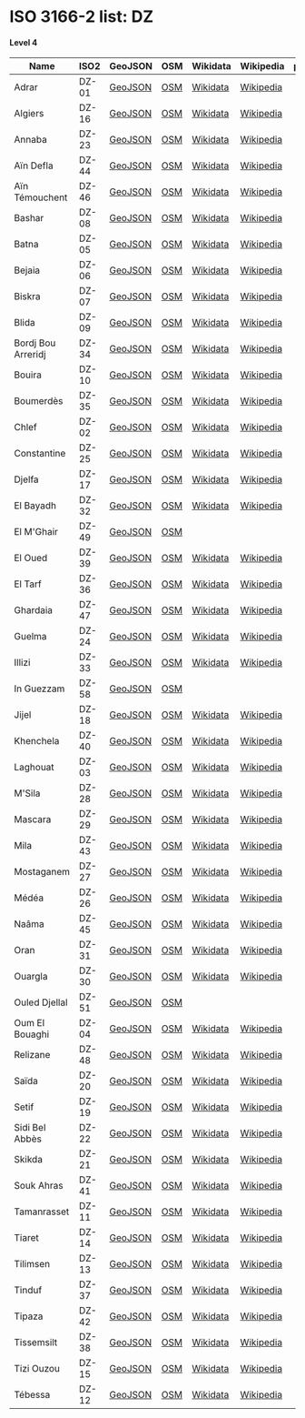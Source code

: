 # ISO 3166-2 list: DZ


#### Level 4
Name | ISO2 | GeoJSON | OSM | Wikidata | Wikipedia | population 
--- | --- | --- | --- | --- | --- | --: 
Adrar | DZ-01 | [GeoJSON](../../export/geojson/q8/iso2/DZ/DZ-01.geojson) | [OSM](https://www.openstreetmap.org/relation/1258650) | [Wikidata](https://www.wikidata.org/wiki/Q188166) | [Wikipedia](http://en.wikipedia.org/wiki/ar%3A%D9%88%D9%84%D8%A7%D9%8A%D8%A9%20%D8%A3%D8%AF%D8%B1%D8%A7%D8%B1) | 399,714
Algiers | DZ-16 | [GeoJSON](../../export/geojson/q8/iso2/DZ/DZ-16.geojson) | [OSM](https://www.openstreetmap.org/relation/157062) | [Wikidata](https://www.wikidata.org/wiki/Q141026) | [Wikipedia](http://en.wikipedia.org/wiki/ar%3A%D9%88%D9%84%D8%A7%D9%8A%D8%A9%20%D8%A7%D9%84%D8%AC%D8%B2%D8%A7%D8%A6%D8%B1) | 2,988,145
Annaba | DZ-23 | [GeoJSON](../../export/geojson/q8/iso2/DZ/DZ-23.geojson) | [OSM](https://www.openstreetmap.org/relation/1455599) | [Wikidata](https://www.wikidata.org/wiki/Q213944) | [Wikipedia](http://en.wikipedia.org/wiki/ar%3A%D9%88%D9%84%D8%A7%D9%8A%D8%A9%20%D8%B9%D9%86%D8%A7%D8%A8%D8%A9) | 609,499
Aïn Defla | DZ-44 | [GeoJSON](../../export/geojson/q8/iso2/DZ/DZ-44.geojson) | [OSM](https://www.openstreetmap.org/relation/1283678) | [Wikidata](https://www.wikidata.org/wiki/Q168953) | [Wikipedia](http://en.wikipedia.org/wiki/fr%3AWilaya%20de%20A%C3%AFn%20Defla) | 722,300
Aïn Témouchent | DZ-46 | [GeoJSON](../../export/geojson/q8/iso2/DZ/DZ-46.geojson) | [OSM](https://www.openstreetmap.org/relation/1259188) | [Wikidata](https://www.wikidata.org/wiki/Q233670) | [Wikipedia](http://en.wikipedia.org/wiki/ar%3A%D9%88%D9%84%D8%A7%D9%8A%D8%A9%20%D8%B9%D9%8A%D9%86%20%D8%AA%D9%85%D9%88%D8%B4%D9%86%D8%AA) | 
Bashar | DZ-08 | [GeoJSON](../../export/geojson/q8/iso2/DZ/DZ-08.geojson) | [OSM](https://www.openstreetmap.org/relation/1258647) | [Wikidata](https://www.wikidata.org/wiki/Q215467) | [Wikipedia](http://en.wikipedia.org/wiki/ar%3A%D9%88%D9%84%D8%A7%D9%8A%D8%A9%20%D8%A8%D8%B4%D8%A7%D8%B1) | 270,061
Batna | DZ-05 | [GeoJSON](../../export/geojson/q8/iso2/DZ/DZ-05.geojson) | [OSM](https://www.openstreetmap.org/relation/1278748) | [Wikidata](https://www.wikidata.org/wiki/Q215452) | [Wikipedia](http://en.wikipedia.org/wiki/ar%3A%D9%88%D9%84%D8%A7%D9%8A%D8%A9%20%D8%A8%D8%A7%D8%AA%D9%86%D8%A9) | 1,119,791
Bejaia | DZ-06 | [GeoJSON](../../export/geojson/q8/iso2/DZ/DZ-06.geojson) | [OSM](https://www.openstreetmap.org/relation/1278765) | [Wikidata](https://www.wikidata.org/wiki/Q233665) | [Wikipedia](http://en.wikipedia.org/wiki/ar%3A%D9%88%D9%84%D8%A7%D9%8A%D8%A9%20%D8%A8%D8%AC%D8%A7%D9%8A%D8%A9) | 912,577
Biskra | DZ-07 | [GeoJSON](../../export/geojson/q8/iso2/DZ/DZ-07.geojson) | [OSM](https://www.openstreetmap.org/relation/1280072) | [Wikidata](https://www.wikidata.org/wiki/Q458402) | [Wikipedia](http://en.wikipedia.org/wiki/fr%3AWilaya%20de%20Biskra) | 721,356
Blida | DZ-09 | [GeoJSON](../../export/geojson/q8/iso2/DZ/DZ-09.geojson) | [OSM](https://www.openstreetmap.org/relation/1283683) | [Wikidata](https://www.wikidata.org/wiki/Q233637) | [Wikipedia](http://en.wikipedia.org/wiki/fr%3AWilaya%20de%20Blida) | 1,002,937
Bordj Bou Arreridj | DZ-34 | [GeoJSON](../../export/geojson/q8/iso2/DZ/DZ-34.geojson) | [OSM](https://www.openstreetmap.org/relation/1278766) | [Wikidata](https://www.wikidata.org/wiki/Q266411) | [Wikipedia](http://en.wikipedia.org/wiki/fr%3AWilaya%20de%20Bordj%20Bou%20Arreridj%E2%80%8E) | 628,451
Bouira | DZ-10 | [GeoJSON](../../export/geojson/q8/iso2/DZ/DZ-10.geojson) | [OSM](https://www.openstreetmap.org/relation/1283093) | [Wikidata](https://www.wikidata.org/wiki/Q233655) | [Wikipedia](http://en.wikipedia.org/wiki/fr%3AWilaya%20de%20Bouira) | 695,583
Boumerdès | DZ-35 | [GeoJSON](../../export/geojson/q8/iso2/DZ/DZ-35.geojson) | [OSM](https://www.openstreetmap.org/relation/1283608) | [Wikidata](https://www.wikidata.org/wiki/Q236752) | [Wikipedia](http://en.wikipedia.org/wiki/fr%3AWilaya%20de%20Boumerd%C3%A8s) | 802,083
Chlef | DZ-02 | [GeoJSON](../../export/geojson/q8/iso2/DZ/DZ-02.geojson) | [OSM](https://www.openstreetmap.org/relation/1283740) | [Wikidata](https://www.wikidata.org/wiki/Q231752) | [Wikipedia](http://en.wikipedia.org/wiki/ar%3A%D9%88%D9%84%D8%A7%D9%8A%D8%A9%20%D8%A7%D9%84%D8%B4%D9%84%D9%81) | 1,002,088
Constantine | DZ-25 | [GeoJSON](../../export/geojson/q8/iso2/DZ/DZ-25.geojson) | [OSM](https://www.openstreetmap.org/relation/1273368) | [Wikidata](https://www.wikidata.org/wiki/Q232043) | [Wikipedia](http://en.wikipedia.org/wiki/ar%3A%D9%88%D9%84%D8%A7%D9%8A%D8%A9%20%D9%82%D8%B3%D9%86%D8%B7%D9%8A%D9%86%D8%A9) | 938,475
Djelfa | DZ-17 | [GeoJSON](../../export/geojson/q8/iso2/DZ/DZ-17.geojson) | [OSM](https://www.openstreetmap.org/relation/1280073) | [Wikidata](https://www.wikidata.org/wiki/Q233233) | [Wikipedia](http://en.wikipedia.org/wiki/ar%3A%D9%88%D9%84%D8%A7%D9%8A%D8%A9%20%D8%A7%D9%84%D8%AC%D9%84%D9%81%D8%A9) | 1,092,184
El Bayadh | DZ-32 | [GeoJSON](../../export/geojson/q8/iso2/DZ/DZ-32.geojson) | [OSM](https://www.openstreetmap.org/relation/1258649) | [Wikidata](https://www.wikidata.org/wiki/Q235703) | [Wikipedia](http://en.wikipedia.org/wiki/ar%3A%D9%88%D9%84%D8%A7%D9%8A%D8%A9%20%D8%A7%D9%84%D8%A8%D9%8A%D8%B6) | 228,624
El M'Ghair | DZ-49 | [GeoJSON](../../export/geojson/q8/iso2/DZ/DZ-49.geojson) | [OSM](https://www.openstreetmap.org/relation/6825874) |  |  | 
El Oued | DZ-39 | [GeoJSON](../../export/geojson/q8/iso2/DZ/DZ-39.geojson) | [OSM](https://www.openstreetmap.org/relation/1280071) | [Wikidata](https://www.wikidata.org/wiki/Q233651) | [Wikipedia](http://en.wikipedia.org/wiki/ar%3A%D9%88%D9%84%D8%A7%D9%8A%D8%A9%20%D8%A7%D9%84%D9%88%D8%A7%D8%AF%D9%8A) | 647,548
El Tarf | DZ-36 | [GeoJSON](../../export/geojson/q8/iso2/DZ/DZ-36.geojson) | [OSM](https://www.openstreetmap.org/relation/1455600) | [Wikidata](https://www.wikidata.org/wiki/Q236788) | [Wikipedia](http://en.wikipedia.org/wiki/ar%3A%D9%88%D9%84%D8%A7%D9%8A%D8%A9%20%D8%A7%D9%84%D8%B7%D8%A7%D8%B1%D9%81) | 408,414
Ghardaia | DZ-47 | [GeoJSON](../../export/geojson/q8/iso2/DZ/DZ-47.geojson) | [OSM](https://www.openstreetmap.org/relation/1279666) | [Wikidata](https://www.wikidata.org/wiki/Q17601) | [Wikipedia](http://en.wikipedia.org/wiki/ar%3A%D9%88%D9%84%D8%A7%D9%8A%D8%A9%20%D8%BA%D8%B1%D8%AF%D8%A7%D9%8A%D8%A9) | 
Guelma | DZ-24 | [GeoJSON](../../export/geojson/q8/iso2/DZ/DZ-24.geojson) | [OSM](https://www.openstreetmap.org/relation/1273369) | [Wikidata](https://www.wikidata.org/wiki/Q235727) | [Wikipedia](http://en.wikipedia.org/wiki/ar%3A%D9%88%D9%84%D8%A7%D9%8A%D8%A9%20%D9%82%D8%A7%D9%84%D9%85%D8%A9) | 482,430
Illizi | DZ-33 | [GeoJSON](../../export/geojson/q8/iso2/DZ/DZ-33.geojson) | [OSM](https://www.openstreetmap.org/relation/1279816) | [Wikidata](https://www.wikidata.org/wiki/Q233659) | [Wikipedia](http://en.wikipedia.org/wiki/ar%3A%D9%88%D9%84%D8%A7%D9%8A%D8%A9%20%D8%A5%D9%84%D9%8A%D8%B2%D9%8A) | 52,333
In Guezzam | DZ-58 | [GeoJSON](../../export/geojson/q8/iso2/DZ/DZ-58.geojson) | [OSM](https://www.openstreetmap.org/relation/6825881) |  |  | 
Jijel | DZ-18 | [GeoJSON](../../export/geojson/q8/iso2/DZ/DZ-18.geojson) | [OSM](https://www.openstreetmap.org/relation/1278746) | [Wikidata](https://www.wikidata.org/wiki/Q235718) | [Wikipedia](http://en.wikipedia.org/wiki/ar%3A%D9%88%D9%84%D8%A7%D9%8A%D8%A9%20%D8%AC%D9%8A%D8%AC%D9%84) | 636,948
Khenchela | DZ-40 | [GeoJSON](../../export/geojson/q8/iso2/DZ/DZ-40.geojson) | [OSM](https://www.openstreetmap.org/relation/1280466) | [Wikidata](https://www.wikidata.org/wiki/Q213950) | [Wikipedia](http://en.wikipedia.org/wiki/fr%3AWilaya%20de%20Khenchela) | 
Laghouat | DZ-03 | [GeoJSON](../../export/geojson/q8/iso2/DZ/DZ-03.geojson) | [OSM](https://www.openstreetmap.org/relation/1280081) | [Wikidata](https://www.wikidata.org/wiki/Q231748) | [Wikipedia](http://en.wikipedia.org/wiki/ar%3A%D9%88%D9%84%D8%A7%D9%8A%D8%A9%20%D8%A7%D9%84%D8%A3%D8%BA%D9%88%D8%A7%D8%B7) | 455,602
M'Sila | DZ-28 | [GeoJSON](../../export/geojson/q8/iso2/DZ/DZ-28.geojson) | [OSM](https://www.openstreetmap.org/relation/1278767) | [Wikidata](https://www.wikidata.org/wiki/Q240870) | [Wikipedia](http://en.wikipedia.org/wiki/ar%3A%D9%88%D9%84%D8%A7%D9%8A%D8%A9%20%D8%A7%D9%84%D9%85%D8%B3%D9%8A%D9%84%D8%A9) | 990,591
Mascara | DZ-29 | [GeoJSON](../../export/geojson/q8/iso2/DZ/DZ-29.geojson) | [OSM](https://www.openstreetmap.org/relation/1259190) | [Wikidata](https://www.wikidata.org/wiki/Q236776) | [Wikipedia](http://en.wikipedia.org/wiki/ar%3A%D9%88%D9%84%D8%A7%D9%8A%D8%A9%20%D9%85%D8%B9%D8%B3%D9%83%D8%B1) | 784,073
Mila | DZ-43 | [GeoJSON](../../export/geojson/q8/iso2/DZ/DZ-43.geojson) | [OSM](https://www.openstreetmap.org/relation/1273544) | [Wikidata](https://www.wikidata.org/wiki/Q235723) | [Wikipedia](http://en.wikipedia.org/wiki/fr%3AWilaya%20de%20Mila) | 
Mostaganem | DZ-27 | [GeoJSON](../../export/geojson/q8/iso2/DZ/DZ-27.geojson) | [OSM](https://www.openstreetmap.org/relation/1259191) | [Wikidata](https://www.wikidata.org/wiki/Q221445) | [Wikipedia](http://en.wikipedia.org/wiki/ar%3A%D9%88%D9%84%D8%A7%D9%8A%D8%A9%20%D9%85%D8%B3%D8%AA%D8%BA%D8%A7%D9%86%D9%85) | 737,118
Médéa | DZ-26 | [GeoJSON](../../export/geojson/q8/iso2/DZ/DZ-26.geojson) | [OSM](https://www.openstreetmap.org/relation/1282111) | [Wikidata](https://www.wikidata.org/wiki/Q235810) | [Wikipedia](http://en.wikipedia.org/wiki/fr%3AWilaya%20de%20M%C3%A9d%C3%A9a) | 819,932
Naâma | DZ-45 | [GeoJSON](../../export/geojson/q8/iso2/DZ/DZ-45.geojson) | [OSM](https://www.openstreetmap.org/relation/1258648) | [Wikidata](https://www.wikidata.org/wiki/Q233675) | [Wikipedia](http://en.wikipedia.org/wiki/ar%3A%D9%88%D9%84%D8%A7%D9%8A%D8%A9%20%D8%A7%D9%84%D9%86%D8%B9%D8%A7%D9%85%D8%A9) | 
Oran | DZ-31 | [GeoJSON](../../export/geojson/q8/iso2/DZ/DZ-31.geojson) | [OSM](https://www.openstreetmap.org/relation/1259187) | [Wikidata](https://www.wikidata.org/wiki/Q231331) | [Wikipedia](http://en.wikipedia.org/wiki/ar%3A%D9%88%D9%84%D8%A7%D9%8A%D8%A9%20%D9%88%D9%87%D8%B1%D8%A7%D9%86) | 1,454,078
Ouargla | DZ-30 | [GeoJSON](../../export/geojson/q8/iso2/DZ/DZ-30.geojson) | [OSM](https://www.openstreetmap.org/relation/1279811) | [Wikidata](https://www.wikidata.org/wiki/Q235709) | [Wikipedia](http://en.wikipedia.org/wiki/ar%3A%D9%88%D9%84%D8%A7%D9%8A%D8%A9%20%D9%88%D8%B1%D9%82%D9%84%D8%A9) | 558,558
Ouled Djellal | DZ-51 | [GeoJSON](../../export/geojson/q8/iso2/DZ/DZ-51.geojson) | [OSM](https://www.openstreetmap.org/relation/10489092) |  |  | 
Oum El Bouaghi | DZ-04 | [GeoJSON](../../export/geojson/q8/iso2/DZ/DZ-04.geojson) | [OSM](https://www.openstreetmap.org/relation/1278749) | [Wikidata](https://www.wikidata.org/wiki/Q235705) | [Wikipedia](http://en.wikipedia.org/wiki/fr%3AWilaya%20d%27Oum%20El%20Bouaghi) | 621,612
Relizane | DZ-48 | [GeoJSON](../../export/geojson/q8/iso2/DZ/DZ-48.geojson) | [OSM](https://www.openstreetmap.org/relation/1282091) | [Wikidata](https://www.wikidata.org/wiki/Q236758) | [Wikipedia](http://en.wikipedia.org/wiki/ar%3A%D9%88%D9%84%D8%A7%D9%8A%D8%A9%20%D8%BA%D9%84%D9%8A%D8%B2%D8%A7%D9%86) | 
Saïda | DZ-20 | [GeoJSON](../../export/geojson/q8/iso2/DZ/DZ-20.geojson) | [OSM](https://www.openstreetmap.org/relation/1281260) | [Wikidata](https://www.wikidata.org/wiki/Q233640) | [Wikipedia](http://en.wikipedia.org/wiki/ar%3A%D9%88%D9%84%D8%A7%D9%8A%D8%A9%20%D8%B3%D8%B9%D9%8A%D8%AF%D8%A9) | 330,641
Setif | DZ-19 | [GeoJSON](../../export/geojson/q8/iso2/DZ/DZ-19.geojson) | [OSM](https://www.openstreetmap.org/relation/1278747) | [Wikidata](https://www.wikidata.org/wiki/Q237164) | [Wikipedia](http://en.wikipedia.org/wiki/fr%3AWilaya%20de%20S%C3%A9tif) | 1,489,979
Sidi Bel Abbès | DZ-22 | [GeoJSON](../../export/geojson/q8/iso2/DZ/DZ-22.geojson) | [OSM](https://www.openstreetmap.org/relation/1259189) | [Wikidata](https://www.wikidata.org/wiki/Q235714) | [Wikipedia](http://en.wikipedia.org/wiki/ar%3A%D9%88%D9%84%D8%A7%D9%8A%D8%A9%20%D8%B3%D9%8A%D8%AF%D9%8A%20%D8%A8%D9%84%D8%B9%D8%A8%D8%A7%D8%B3) | 604,744
Skikda | DZ-21 | [GeoJSON](../../export/geojson/q8/iso2/DZ/DZ-21.geojson) | [OSM](https://www.openstreetmap.org/relation/1273552) | [Wikidata](https://www.wikidata.org/wiki/Q234227) | [Wikipedia](http://en.wikipedia.org/wiki/ar%3A%D9%88%D9%84%D8%A7%D9%8A%D8%A9%20%D8%B3%D9%83%D9%8A%D9%83%D8%AF%D8%A9) | 898,680
Souk Ahras | DZ-41 | [GeoJSON](../../export/geojson/q8/iso2/DZ/DZ-41.geojson) | [OSM](https://www.openstreetmap.org/relation/1283457) | [Wikidata](https://www.wikidata.org/wiki/Q236772) | [Wikipedia](http://en.wikipedia.org/wiki/fr%3AWilaya%20de%20Souk%20Ahras) | 
Tamanrasset | DZ-11 | [GeoJSON](../../export/geojson/q8/iso2/DZ/DZ-11.geojson) | [OSM](https://www.openstreetmap.org/relation/1279667) | [Wikidata](https://www.wikidata.org/wiki/Q229467) | [Wikipedia](http://en.wikipedia.org/wiki/ar%3A%D9%88%D9%84%D8%A7%D9%8A%D8%A9%20%D8%AA%D9%85%D9%86%D8%B1%D8%A7%D8%B3%D8%AA) | 176,637
Tiaret | DZ-14 | [GeoJSON](../../export/geojson/q8/iso2/DZ/DZ-14.geojson) | [OSM](https://www.openstreetmap.org/relation/1281404) | [Wikidata](https://www.wikidata.org/wiki/Q233258) | [Wikipedia](http://en.wikipedia.org/wiki/ar%3A%D9%88%D9%84%D8%A7%D9%8A%D8%A9%20%D8%AA%D9%8A%D8%A7%D8%B1%D8%AA) | 846,823
Tilimsen | DZ-13 | [GeoJSON](../../export/geojson/q8/iso2/DZ/DZ-13.geojson) | [OSM](https://www.openstreetmap.org/relation/1280702) | [Wikidata](https://www.wikidata.org/wiki/Q233632) | [Wikipedia](http://en.wikipedia.org/wiki/ar%3A%D9%88%D9%84%D8%A7%D9%8A%D8%A9%20%D8%AA%D9%84%D9%85%D8%B3%D8%A7%D9%86) | 949,135
Tinduf | DZ-37 | [GeoJSON](../../export/geojson/q8/iso2/DZ/DZ-37.geojson) | [OSM](https://www.openstreetmap.org/relation/1258651) | [Wikidata](https://www.wikidata.org/wiki/Q231151) | [Wikipedia](http://en.wikipedia.org/wiki/ar%3A%D9%88%D9%84%D8%A7%D9%8A%D8%A9%20%D8%AA%D9%86%D8%AF%D9%88%D9%81) | 49,149
Tipaza | DZ-42 | [GeoJSON](../../export/geojson/q8/iso2/DZ/DZ-42.geojson) | [OSM](https://www.openstreetmap.org/relation/1286213) | [Wikidata](https://www.wikidata.org/wiki/Q235814) | [Wikipedia](http://en.wikipedia.org/wiki/fr%3AWilaya%20de%20Tipaza) | 591,010
Tissemsilt | DZ-38 | [GeoJSON](../../export/geojson/q8/iso2/DZ/DZ-38.geojson) | [OSM](https://www.openstreetmap.org/relation/1282090) | [Wikidata](https://www.wikidata.org/wiki/Q235805) | [Wikipedia](http://en.wikipedia.org/wiki/fr%3AWilaya%20de%20Tissemsilt) | 294,476
Tizi Ouzou | DZ-15 | [GeoJSON](../../export/geojson/q8/iso2/DZ/DZ-15.geojson) | [OSM](https://www.openstreetmap.org/relation/1283601) | [Wikidata](https://www.wikidata.org/wiki/Q233645) | [Wikipedia](http://en.wikipedia.org/wiki/ar%3A%D9%88%D9%84%D8%A7%D9%8A%D8%A9%20%D8%AA%D9%8A%D8%B2%D9%8A%20%D9%88%D8%B2%D9%88) | 1,127,607
Tébessa | DZ-12 | [GeoJSON](../../export/geojson/q8/iso2/DZ/DZ-12.geojson) | [OSM](https://www.openstreetmap.org/relation/1280465) | [Wikidata](https://www.wikidata.org/wiki/Q267224) | [Wikipedia](http://en.wikipedia.org/wiki/ar%3A%D9%88%D9%84%D8%A7%D9%8A%D8%A9%20%D8%AA%D8%A8%D8%B3%D8%A9) | 648,703
